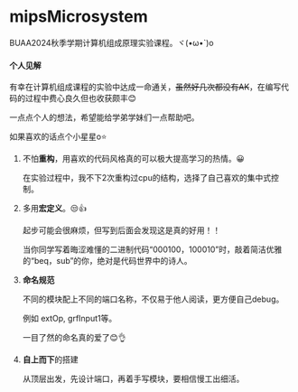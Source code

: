 # mipsMicrosystem
BUAA2024秋季学期计算机组成原理实验课程。ヾ(•ω•`)o

#### 个人见解

有幸在计算机组成课程的实验中达成一命通关，~~虽然好几次都没有AK~~，在编写代码的过程中费心良久但也收获颇丰😊

一点点个人的想法，希望能给学弟学妹们一点帮助吧。

如果喜欢的话点个小星星o⭐

1. 不怕**重构**，用喜欢的代码风格真的可以极大提高学习的热情。😀

    在实验过程中，我不下2次重构过cpu的结构，选择了自己喜欢的集中式控制。

2. 多用**宏定义**。😒👍

    起步可能会很麻烦，但写到后面会发现这是真的好用！！

    当你同学写着晦涩难懂的二进制代码“000100，100010”时，敲着简洁优雅的“beq，sub”的你，绝对是代码世界中的诗人。

3. **命名规范**

    不同的模块配上不同的端口名称，不仅易于他人阅读，更方便自己debug。

    例如 extOp, grfInput1等。

    一目了然的命名真的爱了😊👌

4. **自上而下**的搭建

    从顶层出发，先设计端口，再着手写模块，要相信慢工出细活。
